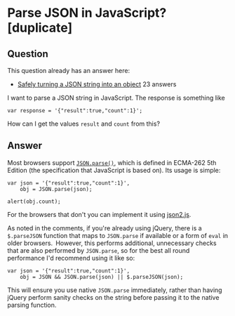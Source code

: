 
# Parse JSON in JavaScript? [duplicate]

## Question
        
This question already has an answer here:

*   [Safely turning a JSON string into an object](/questions/45015/safely-turning-a-json-string-into-an-object) 23 answers

I want to parse a JSON string in JavaScript. The response is something like

    var response = '{"result":true,"count":1}';
    

How can I get the values `result` and `count` from this?

## Answer
        
Most browsers support [`JSON.parse()`](http://msdn.microsoft.com/en-us/library/cc836466(v=vs.85).aspx), which is defined in ECMA-262 5th Edition (the specification that JavaScript is based on). Its usage is simple:

    var json = '{"result":true,"count":1}',
        obj = JSON.parse(json);
    
    alert(obj.count);
    

For the browsers that don't you can implement it using [json2.js](https://github.com/douglascrockford/JSON-js/blob/master/json2.js).

As noted in the comments, if you're already using jQuery, there is a `$.parseJSON` function that maps to `JSON.parse` if available or a form of `eval` in older browsers. However, this performs additional, unnecessary checks that are also performed by `JSON.parse`, so for the best all round performance I'd recommend using it like so:

    var json = '{"result":true,"count":1}',
        obj = JSON && JSON.parse(json) || $.parseJSON(json);
    

This will ensure you use native `JSON.parse` immediately, rather than having jQuery perform sanity checks on the string before passing it to the native parsing function.
